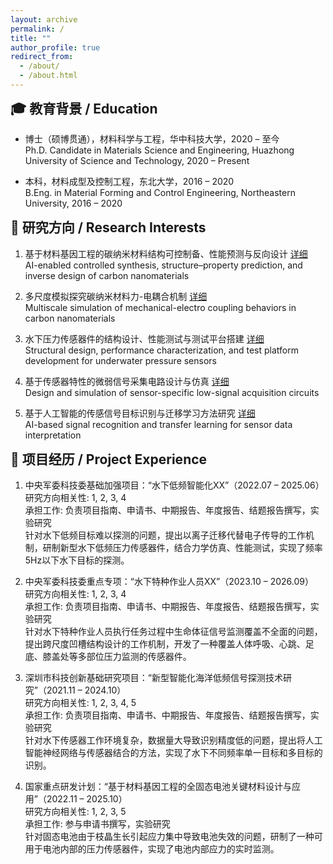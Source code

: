 ```yaml
---
layout: archive
permalink: /
title: ""
author_profile: true
redirect_from: 
  - /about/
  - /about.html
---
```


<!-- 解决教育背景上方空白：手动加入 margin 调整 -->
<style>
.page__title {
  font-size: 0.1em !important;
  line-height: 0.1em;
  margin: 0;
  padding: 0;
}
h2 {
  margin-top: 0.2em !important; /* 减少顶部空白 */
}
</style>

## 🎓 教育背景 / Education

- 博士（硕博贯通），材料科学与工程，华中科技大学，2020 – 至今  
  Ph.D. Candidate in Materials Science and Engineering, Huazhong University of Science and Technology, 2020 – Present

- 本科，材料成型及控制工程，东北大学，2016 – 2020  
  B.Eng. in Material Forming and Control Engineering, Northeastern University, 2016 – 2020


## 📌 研究方向 / Research Interests

1. 基于材料基因工程的碳纳米材料结构可控制备、性能预测与反向设计 [详细](/research/ai-carbon/)
   <br>AI-enabled controlled synthesis, structure–property prediction, and inverse design of carbon nanomaterials

2. 多尺度模拟探究碳纳米材料力-电耦合机制 [详细](/research/multiscale-simulation/)
   <br>Multiscale simulation of mechanical-electro coupling behaviors in carbon nanomaterials

3. 水下压力传感器件的结构设计、性能测试与测试平台搭建 [详细](/research/sensor-design/)
   <br>Structural design, performance characterization, and test platform development for underwater pressure sensors

4. 基于传感器特性的微弱信号采集电路设计与仿真 [详细](/research/circuit-design/)
   <br>Design and simulation of sensor-specific low-signal acquisition circuits

5. 基于人工智能的传感信号目标识别与迁移学习方法研究 [详细](/research/ai-signal/)
   <br>AI-based signal recognition and transfer learning for sensor data interpretation


## 🧩 项目经历 / Project Experience

1. 中央军委科技委基础加强项目：“水下低频智能化XX”（2022.07 – 2025.06）<br>
  研究方向相关性: 1, 2, 3, 4<br>
  承担工作: 负责项目指南、申请书、中期报告、年度报告、结题报告撰写，实验研究<br>
  针对水下低频目标难以探测的问题，提出以离子迁移代替电子传导的工作机制，研制新型水下低频压力传感器件，结合力学仿真、性能测试，实现了频率5Hz以下水下目标的探测。

2. 中央军委科技委重点专项：“水下特种作业人员XX”（2023.10 – 2026.09）<br>
  研究方向相关性: 1, 2, 3, 4<br>
  承担工作: 负责项目指南、申请书、中期报告、年度报告、结题报告撰写，实验研究<br>
  针对水下特种作业人员执行任务过程中生命体征信号监测覆盖不全面的问题，提出跨尺度凹槽结构设计的工作机制，开发了一种覆盖人体呼吸、心跳、足底、膝盖处等多部位压力监测的传感器件。

3. 深圳市科技创新基础研究项目：“新型智能化海洋低频信号探测技术研究”（2021.11 – 2024.10）<br>
  研究方向相关性: 1, 2, 3, 4, 5<br>
  承担工作: 负责项目指南、申请书、中期报告、年度报告、结题报告撰写，实验研究<br>
  针对水下传感器工作环境复杂，数据量大导致识别精度低的问题，提出将人工智能神经网络与传感器结合的方法，实现了水下不同频率单一目标和多目标的识别。

4. 国家重点研发计划：“基于材料基因工程的全固态电池关键材料设计与应用”（2022.11 – 2025.10）<br>
  研究方向相关性: 1, 2, 3, 5<br>
  承担工作: 参与申请书撰写，实验研究<br>
  针对固态电池由于枝晶生长引起应力集中导致电池失效的问题，研制了一种可用于电池内部的压力传感器件，实现了电池内部应力的实时监测。


